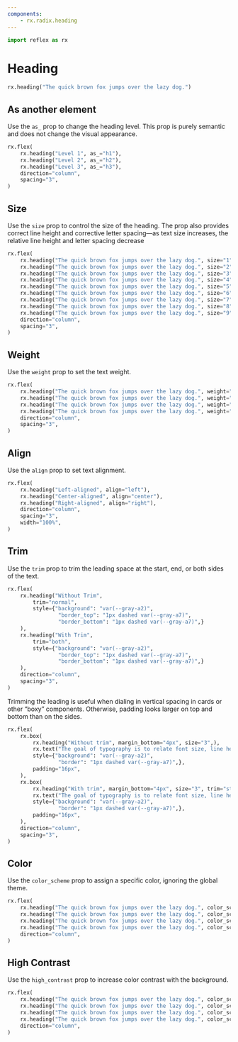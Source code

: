 ```yaml
---
components:
    - rx.radix.heading
---
```


```python exec
import reflex as rx
```

# Heading

```python demo
rx.heading("The quick brown fox jumps over the lazy dog.")
```

## As another element

Use the `as_` prop to change the heading level. This prop is purely semantic and does not change the visual appearance.

```python demo
rx.flex(
    rx.heading("Level 1", as_="h1"),
    rx.heading("Level 2", as_="h2"),
    rx.heading("Level 3", as_="h3"),
    direction="column",
    spacing="3",
)             
```

## Size

Use the `size` prop to control the size of the heading. The prop also provides correct line height and corrective letter spacing—as text size increases, the relative line height and letter spacing decrease

```python demo
rx.flex(
    rx.heading("The quick brown fox jumps over the lazy dog.", size="1"),
    rx.heading("The quick brown fox jumps over the lazy dog.", size="2"),
    rx.heading("The quick brown fox jumps over the lazy dog.", size="3"),
    rx.heading("The quick brown fox jumps over the lazy dog.", size="4"),
    rx.heading("The quick brown fox jumps over the lazy dog.", size="5"),
    rx.heading("The quick brown fox jumps over the lazy dog.", size="6"),
    rx.heading("The quick brown fox jumps over the lazy dog.", size="7"),
    rx.heading("The quick brown fox jumps over the lazy dog.", size="8"),
    rx.heading("The quick brown fox jumps over the lazy dog.", size="9"),
    direction="column",
    spacing="3",
)
```

## Weight

Use the `weight` prop to set the text weight.

```python demo
rx.flex(
    rx.heading("The quick brown fox jumps over the lazy dog.", weight="light"),
    rx.heading("The quick brown fox jumps over the lazy dog.", weight="regular"),
    rx.heading("The quick brown fox jumps over the lazy dog.", weight="medium"),
    rx.heading("The quick brown fox jumps over the lazy dog.", weight="bold"),
    direction="column",
    spacing="3",
)
```

## Align

Use the `align` prop to set text alignment.

```python demo
rx.flex(
    rx.heading("Left-aligned", align="left"),
    rx.heading("Center-aligned", align="center"),
    rx.heading("Right-aligned", align="right"),
    direction="column",
    spacing="3",
    width="100%",
)
```

## Trim

Use the `trim` prop to trim the leading space at the start, end, or both sides of the text.

```python demo
rx.flex(
    rx.heading("Without Trim",
        trim="normal",
        style={"background": "var(--gray-a2)",
                "border_top": "1px dashed var(--gray-a7)",
                "border_bottom": "1px dashed var(--gray-a7)",}
    ),
    rx.heading("With Trim",
        trim="both",
        style={"background": "var(--gray-a2)",
                "border_top": "1px dashed var(--gray-a7)",
                "border_bottom": "1px dashed var(--gray-a7)",}
    ),
    direction="column",
    spacing="3",
)
```

Trimming the leading is useful when dialing in vertical spacing in cards or other “boxy” components. Otherwise, padding looks larger on top and bottom than on the sides.

```python demo
rx.flex(
    rx.box(
        rx.heading("Without trim", margin_bottom="4px", size="3",),
        rx.text("The goal of typography is to relate font size, line height, and line width in a proportional way that maximizes beauty and makes reading easier and more pleasant."),
        style={"background": "var(--gray-a2)", 
                "border": "1px dashed var(--gray-a7)",},
        padding="16px",
    ),
    rx.box(
        rx.heading("With trim", margin_bottom="4px", size="3", trim="start"),
        rx.text("The goal of typography is to relate font size, line height, and line width in a proportional way that maximizes beauty and makes reading easier and more pleasant."),
        style={"background": "var(--gray-a2)", 
                "border": "1px dashed var(--gray-a7)",},
        padding="16px",
    ),
    direction="column",
    spacing="3",
)
```

## Color

Use the `color_scheme` prop to assign a specific color, ignoring the global theme.

```python demo
rx.flex(
    rx.heading("The quick brown fox jumps over the lazy dog.", color_scheme="indigo"),
    rx.heading("The quick brown fox jumps over the lazy dog.", color_scheme="cyan"),
    rx.heading("The quick brown fox jumps over the lazy dog.", color_scheme="crimson"),
    rx.heading("The quick brown fox jumps over the lazy dog.", color_scheme="orange"),
    direction="column",
)
```

## High Contrast

Use the `high_contrast` prop to increase color contrast with the background.

```python demo
rx.flex(
    rx.heading("The quick brown fox jumps over the lazy dog.", color_scheme="indigo", high_contrast=True),
    rx.heading("The quick brown fox jumps over the lazy dog.", color_scheme="cyan", high_contrast=True),
    rx.heading("The quick brown fox jumps over the lazy dog.", color_scheme="crimson", high_contrast=True),
    rx.heading("The quick brown fox jumps over the lazy dog.", color_scheme="orange", high_contrast=True),
    direction="column",
)
```
